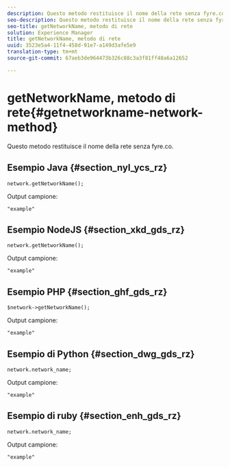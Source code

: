 ```yaml
---
description: Questo metodo restituisce il nome della rete senza fyre.co.
seo-description: Questo metodo restituisce il nome della rete senza fyre.co.
seo-title: getNetworkName, metodo di rete
solution: Experience Manager
title: getNetworkName, metodo di rete
uuid: 3523e5a4-11f4-458d-91e7-a149d3afe5e9
translation-type: tm+mt
source-git-commit: 67aeb3de964473b326c88c3a3f81ff48a6a12652

---
```



# getNetworkName, metodo di rete{#getnetworkname-network-method}

Questo metodo restituisce il nome della rete senza fyre.co.

## Esempio Java {#section_nyl_ycs_rz}

```
network.getNetworkName();
```

Output campione:

```
"example" 
```

## Esempio NodeJS {#section_xkd_gds_rz}

```
network.getNetworkName();
```

Output campione:

```
"example" 
```

## Esempio PHP {#section_ghf_gds_rz}

```
$network->getNetworkName(); 
```

Output campione:

```
"example" 
```

## Esempio di Python {#section_dwg_gds_rz}

```
network.network_name; 
```

Output campione:

```
"example" 
```

## Esempio di ruby {#section_enh_gds_rz}

```
network.network_name; 
```

Output campione:

```
"example" 
```

